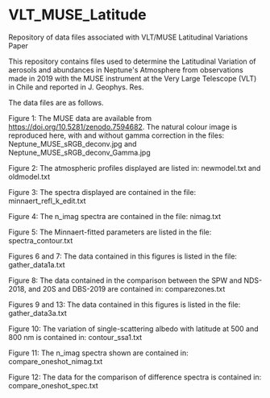 # VLT_MUSE_Latitude
Repository of data files associated with VLT/MUSE Latitudinal Variations Paper

This repository contains files used to determine the Latitudinal Variation of aerosols and abundances in Neptune's Atmosphere from observations made in 2019 with the MUSE instrument at the Very Large Telescope (VLT) in Chile and reported in J. Geophys. Res.

The data files are as follows.

Figure 1: The MUSE data are available from https://doi.org/10.5281/zenodo.7594682. The natural colour image is reproduced here, with and without gamma correction in the files: Neptune_MUSE_sRGB_deconv.jpg and Neptune_MUSE_sRGB_deconv_Gamma.jpg 

Figure 2: The atmospheric profiles displayed are listed in: newmodel.txt and oldmodel.txt

Figure 3: The spectra displayed are contained in the file: minnaert_refl_k_edit.txt

Figure 4: The n_imag spectra are contained in the file: nimag.txt

Figure 5: The Minnaert-fitted parameters are listed in the file: spectra_contour.txt

Figures 6 and 7: The data contained in this figures is listed in the file: gather_data1a.txt

Figure 8: The data contained in the comparison between the SPW and NDS-2018, and 20S and DBS-2019 are contained in: comparezones.txt

Figures 9 and 13: The data contained in this figures is listed in the file: gather_data3a.txt

Figure 10: The variation of single-scattering albedo with latitude at 500 and 800 nm is contained in: contour_ssa1.txt

Figure 11: The n_imag spectra shown are contained in: compare_oneshot_nimag.txt

Figure 12: The data for the comparison of difference spectra is contained in: compare_oneshot_spec.txt
